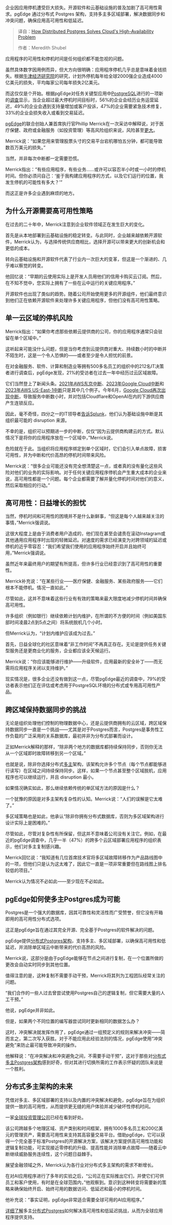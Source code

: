 <!--
title: 分布式Postgres如何解决云的高可用性问题
cover: https://cdn.thenewstack.io/media/2025/09/5da24611-distributed-postgres-cloud-ha.jpg
summary: 企业因应用停机遭受巨大损失。开源软件和云基础设施的普及加剧了高可用性需求。pgEdge 通过分布式 Postgres 架构，支持多主多区域部署，解决数据同步和冲突问题，确保应用高可用性和低延迟。
-->

企业因应用停机遭受巨大损失。开源软件和云基础设施的普及加剧了高可用性需求。pgEdge 通过分布式 Postgres 架构，支持多主多区域部署，解决数据同步和冲突问题，确保应用高可用性和低延迟。

> 译自：[How Distributed Postgres Solves Cloud's High-Availability Problem](https://thenewstack.io/how-distributed-postgres-solves-clouds-high-availability-problem/)
> 
> 作者：Meredith Shubel

应用程序的可用性和停机时间是任何组织都不能忽视的问题。

虽然具体数字因用例而异，但大方向很明确：应用程序停机几乎总是意味着金钱损失。根据[牛津经济研究院](https://www.oxfordeconomics.com/resource/the-hidden-costs-of-downtime-the-400b-problem-facing-the-global-2000/)的研究，计划外停机每年给全球2000强企业造成4000亿美元的损失，平均每家公司每年损失2亿美元。

而这仅仅是个开始。根据pgEdge对任务关键型应用中[PostgreSQL](https://roadmap.sh/postgresql-dba)进行的一项新的[调查](https://www.pgedge.com/press-releases/new-survey-shows-strong-demand-for-high-availability-as-businesses-increasingly-use-postgresql-in-mission-critical-applications-and-to-alleviate-cloud-outage-concerns)显示，当企业超过最大停机时间目标时，56%的企业会经历业务运营延迟，49%的企业会遇到支持量增加或客户投诉，47%的企业需要紧急技术修复，33%的企业会损失收入或看到交易延迟。

[pgEdge](https://thenewstack.io/startup-pgedge-tackles-the-distributed-edge-with-postgres/)的联合创始人兼首席执行官Phillip Merrick在一次采访中解释说，对于医疗保健、政府或金融服务（如投资管理）等高风险组织来说，风险甚至[更大](https://thenewstack.io/distributed-postgres-high-availability-for-mission-critical-apps)。

Merrick说：“如果您用来管理股票头寸的交易平台宕机哪怕五分钟，都可能导致数百万美元的损失。”

当然，并非每次中断都一定需要恐慌。

Merrick指出：“有些应用程序，有些业务……或许可以容忍半小时或一小时的停机时间。但你必须问自己：‘鉴于我构建应用程序的方式，以及它们运行的位置，我发生停机的可能性有多大？’”

而这正是许多企业遇到麻烦的地方。

## 为什么开源需要高可用性策略

在过去的二十年中，Merrick注意到企业软件领域正在发生巨大的变化。

首先是从本地部署到云基础设施的稳定转变。与此同时，企业越来越依赖开源软件，Merrick认为，与选择传统供应商相比，选择开源可以带来更大的创新机会和更低的成本。

转向云基础设施和开源软件代表了行业内一次巨大的变革，但这是一个渐进的、几乎难以察觉的转变。

他回忆说：“早期的云使用实际上是开发人员用他们的信用卡购买云订阅。然后，在不知不觉中，您实际上拥有了一些在云中运行的关键应用程序。”

开源软件也出现了类似的趋势。随着公司开始使用更多的开源组件，他们最终意识到他们正在依赖开源软件来处理许多关键应用程序，但他们没有高可用性策略。

## 单一云区域的停机风险

Merrick指出：“如果你考虑那些依赖云提供商的公司，你的应用程序通常只会驻留在单个区域中。”

这听起来可能没什么问题，但是当你考虑到云提供商对重大、持续数小时的中断并不陌生时，这是一个令人恐惧的——或者至少是令人担忧的前景。

在对金融服务、软件、计算和制造业等拥有500多名员工的组织中的212名IT决策者进行调查后，pgEdge发现，21%的受访者在过去一年中经历过云区域故障。

它们当然登上了新闻头条。[2021年AWS东京中断](https://thenewstack.io/what-you-can-learn-from-the-aws-tokyo-outage/)、[2023年Google Cloud中断](https://thenewstack.io/google-cloud-services-hit-by-outage-in-paris/)和[2023年AWS US-East-1中断](https://www.sdxcentral.com/news/aws-us-east-1-region-outage-downed-many-websites-now-resolved/)只是其中几个例子。今年6月，[Google Cloud再次出现中断](https://techcrunch.com/2025/06/12/google-cloud-outage-brings-down-a-lot-of-the-internet/)，导致服务中断数小时，并对包括Cloudflare和OpenAI在内的下游供应商产生连锁反应。

因此，毫不奇怪，四分之一的IT领导者[告诉Splunk](https://www.splunk.com/en_us/form/digital-resilience-pays-off.html)，他们认为基础设施中断是其组织最可能的 disruption 来源。

不幸的是，组织可以预期进一步的中断，仅仅“因为云提供商构建云的方式。默认情况下是将你的应用程序放在一个区域中，”Merrick说。

危险就在于此。当组织将应用程序绑定到单个区域时，它们会引入单点故障，损害可用性，并为中断和代价高昂的停机时间带来风险。

Merrick说：“很多企业可能还没有完全想清楚这一点，或者真的没有量化这些风险对他们的业务的实际影响。对于任何关键应用程序停机会产生重大成本的企业来说，高可用性都是一个问题。每个企业都需要了解并量化停机时间对他们的意义，然后采取相应的行动。”

## 高可用性：日益增长的担忧

当然，停机时间和可用性的困境并不是什么新鲜事，“但这是每个人越来越关注的事情，”Merrick强调说。

这很大程度上是由于消费者用户造成的，他们现在甚至会谴责在滚动Instagram或其他通用应用程序时出现的轻微延迟。对速度的需求已经演变为对跨领域的延迟或停机的近乎零容忍：“我们希望我们使用的应用程序始终开启并且始终可用，”Merrick强调说。

虽然近年来最终用户的期望有所提高，但许多行业已经意识到了高可用性的重要性。

Merrick补充说：“在某些行业——医疗保健、金融服务、某些政府服务——它们根本不能停机。情况一直如此。”

尽管如此，这并不意味着这些行业有有效的策略来最大限度地减少停机时间并确保高可用性。

许多组织（例如银行）继续依赖计划内维护，在所谓的不方便的时间（例如美国东部时间凌晨2点到5点之间）将系统脱机几个小时。

但Merrick认为，“计划内维护应该成为过去。”

首先，日益全球化的社区意味着“非工作时间”不再真正存在。无论是提供任务关键型服务还是更商业化的服务，企业都应该全天候运行。

Merrick说：“你应该能够进行维护——升级软件，应用最新的安全补丁——而无需将应用程序关闭以支持维护。”

现实情况是，很多企业还没有做到这一点，尽管pgEdge最近的调查中，79%的受访者表示他们正在评估或考虑用于PostgreSQL环境的分布式或专用高可用性产品。

## 跨区域保持数据同步的挑战

无论是组织处理他们控制的物理数据中心，还是云提供商拥有的云区域，跨区域保持数据同步一直是一个挑战——尤其是对于Postgres而言，Postgres是事务性工作负载的广泛采用的关系数据库，最初并非为分布式部署而设计。

正如Merrick解释的那样，“除非两个地方的数据库都持续保持同步，否则你无法从一个区域即时故障转移到另一个区域。”

也就是说，除非你选择分布式[多主](https://www.pgedge.com/solutions/benefit/multi-master)架构，该架构允许多个节点（每个节点都能够进行读写）在区域之间持续保持同步。这样，如果一个节点甚至整个区域脱机，应用程序也可以继续运行，并且 disruption 最小。

如果情况确实如此，那么继续依赖传统的单区域方法的原因是什么？

一个犹豫的原因是对多主架构复杂性的认知。Merrick说：“人们的误解是它太难了。”

多区域策略也是如此，他承认“除非你拥有分布式数据库，否则为多区域架构进行设计实际上是困难的。”

尽管如此，尽管对复杂性有所保留，但这并不意味着公司没有关注它。例如，在最近的pgEdge调查中，几乎一半（47%）的跨多个云区域部署应用程序的组织表示，他们对多主复制感兴趣。

Merrick回忆说：“我知道有几位首席技术官将多区域故障转移作为产品路线图中的一项，但他们只是认为这太难了，因此它一直是一项非常重要但在路线图上排名较低的项目。”

Merrick认为情况不必如此——至少现在不必如此。

## pgEdge如何使多主Postgres成为可能

Postgres是一个强大的数据库，因其可靠性和灵活性而广受赞誉，但它没有开箱即用的高可用性分布式选项。

这正是pgEdge旨在通过其完全开源、完全基于Postgres的软件解决的问题。

pgEdge提供[分布式Postgres架构](https://www.pgedge.com/solutions/benefit/postgresql-high-availability)，支持多主、多区域部署，以确保高可用性和低延迟，并消除单区域云中断带来的代价高昂的风险。

Merrick说，这部分是由于pgEdge能够在节点之间进行复制，在一个位置所做的更改会自动实时同步到其他位置。

值得注意的是，这种复制不需要手动干预，Merrick将其列为工程团队经常关注的问题。

“我们合作的一些人过去曾尝试使用Postgres自己的逻辑复制，但它需要大量的人工干预。”

他说，pgEdge并非如此。

但是，如果两个不同位置的编写器尝试同时更新相同的数据怎么办？

这时，冲突解决就发挥作用了，pgEdge通过一组预定义的规则来解决冲突——简而言之，第二次写入获胜。对于不能应用此经验法则的情况，pgEdge使用“冲突避免”来防止最可能导致冲突的操作。

他解释说：“在冲突解决和冲突避免之间，不需要手动干预”，这对于那些对[分布式多主Postgres架构](https://www.pgedge.com/solutions/benefit/multi-master)感到好奇，但对其进行切换所需的工作表示怀疑的团队来说是一个胜利。

## 分布式多主架构的未来

凭借对多主、多区域部署的支持以及内置的冲突解决和避免，pgEdge旨在为组织提供一致的高可用性，从而提供更无缝的用户体验并减少破坏性停机时间。

一家[全球投资管理公司](https://www.google.com/url?q=https://a.storyblok.com/f/187930/x/d55b4b196d/financial_services_usecase.pdf&sa=D&source=docs&ust=1757014017919370&usg=AOvVaw3bX8TxPf6c1PBH3oAUI0HG)已经在看到好处。

该公司跨越多个地理区域、资产类别和时间框架，拥有1000多名员工和200亿美元的管理资产，需要高可用性来支持其高容量交易平台。借助pgEdge，它可以获得一个完全基于标准Postgres的开源解决方案，该解决方案提供高可用性功能和逻辑复制功能，可实现接近零停机的升级、提高性能并消除单点故障——随着云中断继续威胁服务连续性，这个问题日益棘手。

展望金融领域之外，Merrick认为各行业对分布式多主架构的需求不断增长。

在对AI应用程序进行了多年的实验之后，“公司正在实际推出它们，并使它们可供员工和客户使用，有时是在全球范围内，”他观察到。意识到这种转变将需要新的策略来确保始终开启、始终可用的数据访问、低延迟和最小的停机时间。

他补充说：“事实证明，pgEdge非常适合需要全球可用的AI应用程序。”

[详细了解](https://www.pgedge.com/PostgresHAsurvey)多主[分布式Postgres](https://www.pgedge.com/products/what-is-pgedge)如何解决高可用性和低延迟挑战，从而为全球应用程序提供支持。
